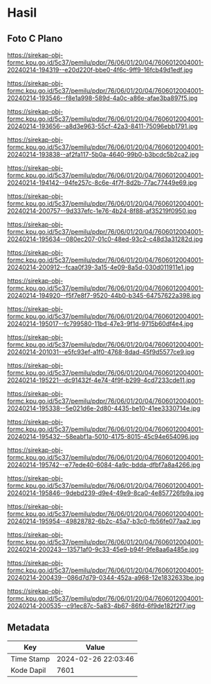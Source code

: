# Hasil

## Foto C Plano

https://sirekap-obj-formc.kpu.go.id/5c37/pemilu/pdpr/76/06/01/20/04/7606012004001-20240214-194319--e20d220f-bbe0-4f6c-9ff9-16fcb49d1edf.jpg

https://sirekap-obj-formc.kpu.go.id/5c37/pemilu/pdpr/76/06/01/20/04/7606012004001-20240214-193546--f8e1a998-589d-4a0c-a86e-afae3ba897f5.jpg

https://sirekap-obj-formc.kpu.go.id/5c37/pemilu/pdpr/76/06/01/20/04/7606012004001-20240214-193656--a8d3e963-55cf-42a3-8411-75096ebb1791.jpg

https://sirekap-obj-formc.kpu.go.id/5c37/pemilu/pdpr/76/06/01/20/04/7606012004001-20240214-193838--af2fa117-5b0a-4640-99b0-b3bcdc5b2ca2.jpg

https://sirekap-obj-formc.kpu.go.id/5c37/pemilu/pdpr/76/06/01/20/04/7606012004001-20240214-194142--94fe257c-8c6e-4f7f-8d2b-77ac77449e69.jpg

https://sirekap-obj-formc.kpu.go.id/5c37/pemilu/pdpr/76/06/01/20/04/7606012004001-20240214-200757--9d337efc-1e76-4b24-8f88-af35219f0950.jpg

https://sirekap-obj-formc.kpu.go.id/5c37/pemilu/pdpr/76/06/01/20/04/7606012004001-20240214-195634--080ec207-01c0-48ed-93c2-c48d3a31282d.jpg

https://sirekap-obj-formc.kpu.go.id/5c37/pemilu/pdpr/76/06/01/20/04/7606012004001-20240214-200912--fcaa0f39-3a15-4e09-8a5d-030d011911e1.jpg

https://sirekap-obj-formc.kpu.go.id/5c37/pemilu/pdpr/76/06/01/20/04/7606012004001-20240214-194920--f5f7e8f7-9520-44b0-b345-64757622a398.jpg

https://sirekap-obj-formc.kpu.go.id/5c37/pemilu/pdpr/76/06/01/20/04/7606012004001-20240214-195017--fc799580-11bd-47e3-9f1d-9715b60df4e4.jpg

https://sirekap-obj-formc.kpu.go.id/5c37/pemilu/pdpr/76/06/01/20/04/7606012004001-20240214-201031--e5fc93ef-a1f0-4768-8dad-45f9d5577ce9.jpg

https://sirekap-obj-formc.kpu.go.id/5c37/pemilu/pdpr/76/06/01/20/04/7606012004001-20240214-195221--dc91432f-4e74-4f9f-b299-4cd7233cde11.jpg

https://sirekap-obj-formc.kpu.go.id/5c37/pemilu/pdpr/76/06/01/20/04/7606012004001-20240214-195338--5e021d6e-2d80-4435-be10-41ee3330714e.jpg

https://sirekap-obj-formc.kpu.go.id/5c37/pemilu/pdpr/76/06/01/20/04/7606012004001-20240214-195432--58eabf1a-5010-4175-8015-45c94e654096.jpg

https://sirekap-obj-formc.kpu.go.id/5c37/pemilu/pdpr/76/06/01/20/04/7606012004001-20240214-195742--e77ede40-6084-4a9c-bdda-dfbf7a8a4266.jpg

https://sirekap-obj-formc.kpu.go.id/5c37/pemilu/pdpr/76/06/01/20/04/7606012004001-20240214-195846--9debd239-d9e4-49e9-8ca0-4e857726fb9a.jpg

https://sirekap-obj-formc.kpu.go.id/5c37/pemilu/pdpr/76/06/01/20/04/7606012004001-20240214-195954--49828782-6b2c-45a7-b3c0-fb56fe077aa2.jpg

https://sirekap-obj-formc.kpu.go.id/5c37/pemilu/pdpr/76/06/01/20/04/7606012004001-20240214-200243--13571af0-9c33-45e9-b94f-9fe8aa6a485e.jpg

https://sirekap-obj-formc.kpu.go.id/5c37/pemilu/pdpr/76/06/01/20/04/7606012004001-20240214-200439--086d7d79-0344-452a-a968-12e1832633be.jpg

https://sirekap-obj-formc.kpu.go.id/5c37/pemilu/pdpr/76/06/01/20/04/7606012004001-20240214-200535--c91ec87c-5a83-4b67-86fd-6f9de182f2f7.jpg


## Metadata

| Key        | Value               |
| ---------- | ------------------- |
| Time Stamp | 2024-02-26 22:03:46 |
| Kode Dapil | 7601                |



